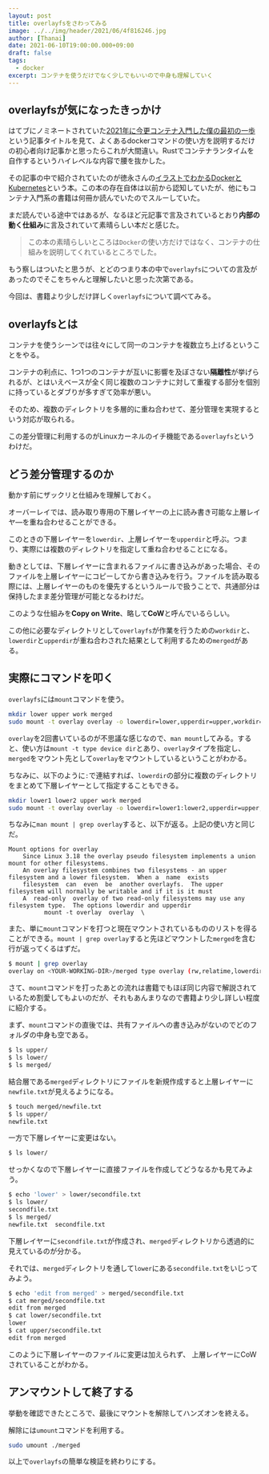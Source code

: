 ```yaml
---
layout: post
title: overlayfsをさわってみる
image: ../../img/header/2021/06/4f816246.jpg
author: [Thanai]
date: 2021-06-10T19:00:00.000+09:00
draft: false
tags:
  - docker
excerpt: コンテナを使うだけでなく少しでもいいので中身も理解していく
---
```


## overlayfsが気になったきっかけ

はてブにノミネートされていた[2021年に今更コンテナ入門した僕の最初の一歩][1]という記事タイトルを見て、よくあるdockerコマンドの使い方を説明するだけの初心者向け記事かと思ったらこれが大間違い。Rustでコンテナランタイムを自作するというハイレベルな内容で腰を抜かした。

[1]: https://zenn.dev/utam0k/articles/74d08c9f556534

その記事の中で紹介されていたのが徳永さんの[イラストでわかるDockerとKubernetes](https://amzn.to/35dnvNX)という本。この本の存在自体は以前から認知していたが、他にもコンテナ入門系の書籍は何冊か読んでいたのでスルーしていた。

まだ読んでいる途中ではあるが、なるほど元記事で言及されているとおり**内部の動く仕組み**に言及されていて素晴らしい本だと感じた。

> この本の素晴らしいところは`Docker`の使い方だけではなく、コンテナの仕組みを説明してくれているところでした。

もう察しはついたと思うが、とどのつまり本の中で`overlayfs`についての言及があったのでそこをちゃんと理解したいと思った次第である。

今回は、書籍より少しだけ詳しく`overlayfs`について調べてみる。

## overlayfsとは

コンテナを使うシーンでは往々にして同一のコンテナを複数立ち上げるということをやる。

コンテナの利点に、1つ1つのコンテナが互いに影響を及ぼさない**隔離性**が挙げられるが、とはいえベースが全く同じ複数のコンテナに対して重複する部分を個別に持っているとダブりが多すぎて効率が悪い。

そのため、複数のディレクトリを多層的に重ね合わせて、差分管理を実現するという対応が取られる。

この差分管理に利用するのがLinuxカーネルのイチ機能である`overlayfs`というわけだ。

## どう差分管理するのか

動かす前にザックリと仕組みを理解しておく。

オーバーレイでは、読み取り専用の下層レイヤーの上に読み書き可能な上層レイヤ―を重ね合わせることができる。

このときの下層レイヤーを`lowerdir`、上層レイヤーを`upperdir`と呼ぶ。つまり、実際には複数のディレクトリを指定して重ね合わせることになる。

動きとしては、下層レイヤーに含まれるファイルに書き込みがあった場合、そのファイルを上層レイヤーにコピーしてから書き込みを行う。ファイルを読み取る際には、上層レイヤーのものを優先するというルールで扱うことで、共通部分は保持したまま差分管理が可能となるわけだ。

このような仕組みを**Copy on Write**、略して**CoW**と呼んでいるらしい。

この他に必要なディレクトリとして`overlayfs`が作業を行うための`workdir`と、`lowerdir`と`upperdir`が重ね合わされた結果として利用するための`merged`がある。

## 実際にコマンドを叩く

`overlayfs`には`mount`コマンドを使う。

```sh
mkdir lower upper work merged
sudo mount -t overlay overlay -o lowerdir=lower,upperdir=upper,workdir=work merged
```

`overlay`を2回書いているのが不思議な感じなので、`man mount`してみる。すると、使い方は`mount -t type device dir`とあり、`overlay`タイプを指定し、`merged`をマウント先として`overlay`をマウントしているということがわかる。

ちなみに、以下のように`:`で連結すれば、`lowerdir`の部分に複数のディレクトリをまとめて下層レイヤーとして指定することもできる。

```sh
mkdir lower1 lower2 upper work merged
sudo mount -t overlay overlay -o lowerdir=lower1:lower2,upperdir=upper,workdir=work merged
```

ちなみに`man mount | grep overlay`すると、以下が返る。上記の使い方と同じだ。

```text
Mount options for overlay
    Since Linux 3.18 the overlay pseudo filesystem implements a union mount for other filesystems.
    An overlay filesystem combines two filesystems - an upper filesystem and a lower filesystem.  When a  name  exists
    filesystem  can  even  be  another overlayfs.  The upper filesystem will normally be writable and if it is it must
    A  read-only  overlay of two read-only filesystems may use any filesystem type.  The options lowerdir and upperdir
          mount -t overlay  overlay  \
```

また、単に`mount`コマンドを打つと現在マウントされているもののリストを得ることができる。`mount | grep overlay`すると先ほどマウントした`merged`を含む行が返ってくるはずだ。

```sh
$ mount | grep overlay
overlay on <YOUR-WORKING-DIR>/merged type overlay (rw,relatime,lowerdir=lower/,upperdir=upper/,workdir=work/)
```

さて、`mount`コマンドを打ったあとの流れは書籍でもほぼ同じ内容で解説されているため割愛してもよいのだが、それもあんまりなので書籍より少し詳しい程度に紹介する。

まず、`mount`コマンドの直後では、共有ファイルへの書き込みがないのでどのフォルダの中身も空である。

```sh
$ ls upper/
$ ls lower/
$ ls merged/
```

結合層である`merged`ディレクトリにファイルを新規作成すると上層レイヤーに`newfile.txt`が見えるようになる。

```sh
$ touch merged/newfile.txt
$ ls upper/
newfile.txt
```

一方で下層レイヤーに変更はない。

```sh
$ ls lower/
```

せっかくなので下層レイヤーに直接ファイルを作成してどうなるかも見てみよう。

```sh
$ echo 'lower' > lower/secondfile.txt
$ ls lower/
secondfile.txt
$ ls merged/
newfile.txt  secondfile.txt
```

下層レイヤーに`secondfile.txt`が作成され、`merged`ディレクトリから透過的に見えているのが分かる。

それでは、`merged`ディレクトリを通して`lower`にある`secondfile.txt`をいじってみよう。

```sh
$ echo 'edit from merged' > merged/secondfile.txt
$ cat merged/secondfile.txt
edit from merged
$ cat lower/secondfile.txt
lower
$ cat upper/secondfile.txt
edit from merged
```

このように下層レイヤーのファイルに変更は加えられず、 上層レイヤーにCoWされていることがわかる。

## アンマウントして終了する

挙動を確認できたところで、最後にマウントを解除してハンズオンを終える。

解除には`umount`コマンドを利用する。

```sh
sudo umount ./merged
```

以上で`overlayfs`の簡単な検証を終わりにする。
